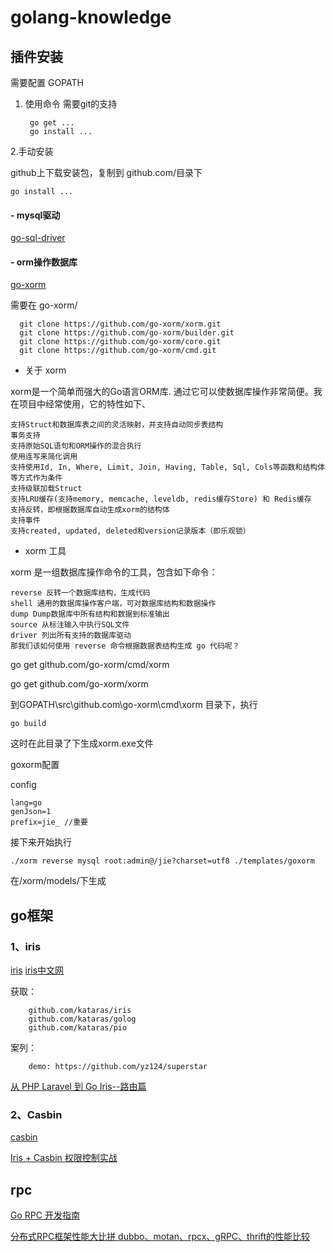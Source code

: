 # golang-knowledge

## 插件安装

需要配置 GOPATH

1. 使用命令 需要git的支持

        go get ...
        go install ...

2.手动安装

  github上下载安装包，复制到 github.com/目录下
  
    go install ... 
  
#### - mysql驱动

[go-sql-driver](https://github.com/go-sql-drive/mysql)

#### - orm操作数据库

[go-xorm](https://github.com/go-xorm/xorm)

需要在 go-xorm/ 

      git clone https://github.com/go-xorm/xorm.git
      git clone https://github.com/go-xorm/builder.git
      git clone https://github.com/go-xorm/core.git
      git clone https://github.com/go-xorm/cmd.git

- 关于 xorm

xorm是一个简单而强大的Go语言ORM库. 通过它可以使数据库操作非常简便。我在项目中经常使用，它的特性如下、

    支持Struct和数据库表之间的灵活映射，并支持自动同步表结构
    事务支持
    支持原始SQL语句和ORM操作的混合执行
    使用连写来简化调用
    支持使用Id, In, Where, Limit, Join, Having, Table, Sql, Cols等函数和结构体等方式作为条件
    支持级联加载Struct
    支持LRU缓存(支持memory, memcache, leveldb, redis缓存Store) 和 Redis缓存
    支持反转，即根据数据库自动生成xorm的结构体
    支持事件
    支持created, updated, deleted和version记录版本（即乐观锁）
    
- xorm 工具

xorm 是一组数据库操作命令的工具，包含如下命令：

    reverse 反转一个数据库结构，生成代码
    shell 通用的数据库操作客户端，可对数据库结构和数据操作
    dump Dump数据库中所有结构和数据到标准输出
    source 从标注输入中执行SQL文件
    driver 列出所有支持的数据库驱动
    那我们该如何使用 reverse 命令根据数据表结构生成 go 代码呢？

go get github.com/go-xorm/cmd/xorm

go get github.com/go-xorm/xorm

到GOPATH\src\github.com\go-xorm\cmd\xorm 目录下，执行

    go build
    
这时在此目录了下生成xorm.exe文件

goxorm配置

config
    
    lang=go
    genJson=1
    prefix=jie_ //重要


接下来开始执行

    ./xorm reverse mysql root:admin@/jie?charset=utf8 ./templates/goxorm

在/xorm/models/下生成

## go框架

### 1、iris

[iris](https://github.com/kataras/iris)
[iris中文网](https://studyiris.com/example/iris.html)

获取：

        github.com/kataras/iris
        github.com/kataras/golog
        github.com/kataras/pio   
        

案列：

        demo: https://github.com/yz124/superstar

[从 PHP Laravel 到 Go Iris--路由篇](https://learnku.com/articles/6020/from-php-laravel-to-go-iris-routing)

### 2、Casbin

[casbin](https://github.com/casbin/casbin)

[Iris + Casbin 权限控制实战](http://zxc0328.github.io/2018/05/14/casbin-iris/?utm_source=tuicool&utm_medium=referral)


## rpc

[Go RPC 开发指南](http://doc.rpcx.site/)

[分布式RPC框架性能大比拼 dubbo、motan、rpcx、gRPC、thrift的性能比较](https://blog.csdn.net/testcs_dn/article/details/78050590)
